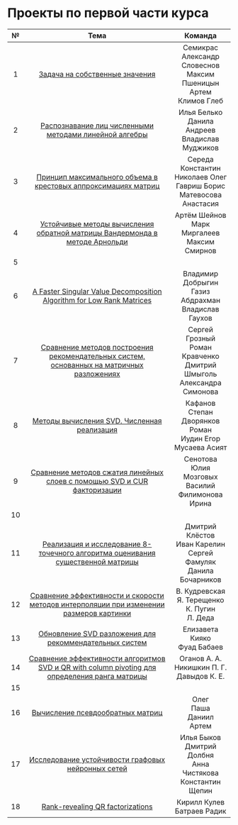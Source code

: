 # Проекты по первой части курса

|№ | Тема| Команда |
|:---:|:---:|:---:|
| 1 | [Задача на собственные значения](./eigenproblem.pdf) | Семикрас Александр <br> Словеснов Максим <br> Пшеницын Артем <br> Климов Глеб |
| 2 | [Распознавание лиц численными методами линейной алгебры](./face_recognition_svd.pdf) | Илья Белько <br> Данила Андреев <br> Владислав Муджиков |
| 3 | [Принцип максимального объема в крестовых аппроксимациях матриц](./maxvol_cross.pdf) | Середа Константин <br> Николаев Олег<br> Гавриш Борис <br> Матевосова Анастасия |
| 4 | [Устойчивые методы вычисления обратной матрицы Вандермонда в методе Арнольди](./inverse_Vandermonde.pdf) | Артём Шейнов <br> Марк Миргалеев <br> Максим Смирнов |
| 5 | | | 
| 6 | [A Faster Singular Value Decomposition Algorithm for Low Rank Matrices](./block_svd.pdf) | Владимир Добрыгин <br> Газиз Абдрахман <br> Владислав Гаухов |
| 7 | [Сравнение методов построения рекомендательных систем, основанных на матричных разложениях](./recsys_matrix_decomp.pdf) | Сергей Грозный <br> Роман Кравченко <br> Дмитрий Шмыголь <br> Александра Симонова |
| 8 | [Методы вычисления SVD. Численная реализация](./svd-computing.pdf) | Кафанов Степан <br> Дворянков Роман <br> Иудин Егор <br> Мусаева Асият |
| 9 | [Сравнение методов сжатия линейных слоев с помощью SVD и CUR факторизации](./svd_cur_nn_compression.pdf) | Сенотова Юлия <br> Мозговых Василий <br> Филимонова Ирина |
| 10 | | | 
| 11 | [Реализация и исследование 8-точечного алгоритма оценивания существенной матрицы](./cv_8points.pdf) | Дмитрий Клёстов <br> Иван Карелин <br> Сергей Фамуляк <br> Данила Бочарников |
| 12 | [Сравнение эффективности и скорости методов интерполяции при изменении размеров картинки](./interpolation_pictures.pdf) | В. Кудревская <br> Я. Терещенко <br> К. Пугин <br> Л. Деда |
| 13 | [Обновление SVD разложения для рекоммендательных систем](./svd_update_recsys.pdf) | Елизавета Кияко <br> Фуад Бабаев |
| 14 | [Сравнение эффективности алгоритмов SVD и QR with column pivoting для определения ранга матрицы](./rank_revealing_qr_svd.pdf) | Оганов А. А. <br> Никишкин П. Г. <br> Давыдов К. Е. |
| 15 | | |
| 16 | [Вычисление псевдообратных матриц](./pseudoinverse.pdf) | Олег <br> Паша <br> Даниил <br> Артем |
| 17 | [Исследование устойчивости графовых нейронных сетей](./GNN-stability.pdf) | Илья Быков <br> Дмитрий Долбня <br> Анна Чистякова <br> Константин Щепин |
| 18 | [Rank-revealing QR factorizations](./rrqr.pdf) | Кирилл Кулев <br> Батраев Радик |

